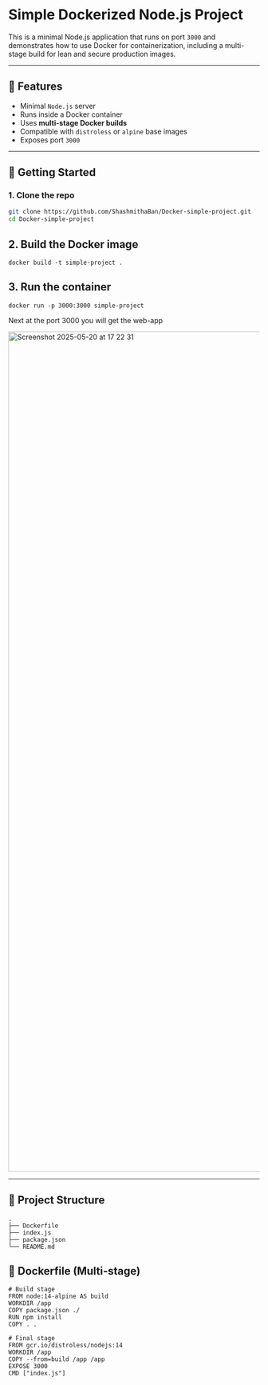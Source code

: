 # Simple Dockerized Node.js Project

This is a minimal Node.js application that runs on port `3000` and demonstrates how to use Docker for containerization, including a multi-stage build for lean and secure production images.

---

## 🧩 Features

- Minimal `Node.js` server
- Runs inside a Docker container
- Uses **multi-stage Docker builds**
- Compatible with `distroless` or `alpine` base images
- Exposes port `3000`

---

## 🚀 Getting Started

### 1. Clone the repo

```bash
git clone https://github.com/ShashmithaBan/Docker-simple-project.git
cd Docker-simple-project
```
## 2. Build the Docker image
```
docker build -t simple-project .
```
## 3. Run the container
```
docker run -p 3000:3000 simple-project
```

Next at the port 3000 you will get the web-app

<img width="1680" alt="Screenshot 2025-05-20 at 17 22 31" src="https://github.com/user-attachments/assets/07be6ff3-7659-4f0a-8987-94f7eae8da58" />

---

## 🧱 Project Structure

```
.
├── Dockerfile
├── index.js
├── package.json
└── README.md
```

## 🐳 Dockerfile (Multi-stage)

```
# Build stage
FROM node:14-alpine AS build
WORKDIR /app
COPY package.json ./
RUN npm install
COPY . .

# Final stage
FROM gcr.io/distroless/nodejs:14
WORKDIR /app
COPY --from=build /app /app
EXPOSE 3000
CMD ["index.js"]
```
